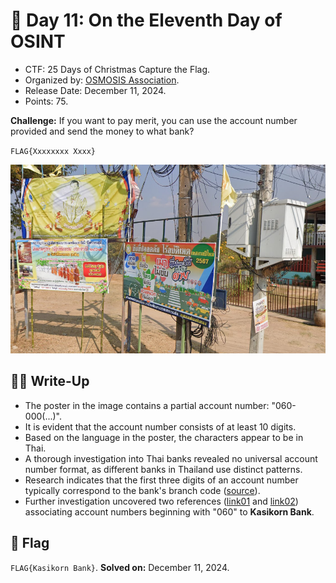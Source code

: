 # 📖 Day 11: On the Eleventh Day of OSINT

- CTF: 25 Days of Christmas Capture the Flag.
- Organized by: [OSMOSIS Association](https://osmosisinstitute.org/).
- Release Date: December 11, 2024.
- Points: 75.

**Challenge:** If you want to pay merit, you can use the account number provided and send the money to what bank?

`FLAG{Xxxxxxxx Xxxx}`

<img src="When.png" width="800">

## ✍🏻 Write-Up

- The poster in the image contains a partial account number: "060-000(...)".
- It is evident that the account number consists of at least 10 digits.
- Based on the language in the poster, the characters appear to be in Thai.
- A thorough investigation into Thai banks revealed no universal account number format, as different banks in Thailand use distinct patterns.
- Research indicates that the first three digits of an account number typically correspond to the bank's branch code ([source](https://aseannow.com/topic/964524-thai-bank-accounts-number-of-digits/)).
- Further investigation uncovered two references ([link01](https://www.tigerbay.com/en/how-to-order-and-payment) and [link02](https://www.tripadvisor.com.au/ShowUserReviews-g1215781-d29017918-r978726323-Seedcar-Phuket_Town_Phuket.html)) associating account numbers beginning with "060" to **Kasikorn Bank**.

## 🏁 Flag

`FLAG{Kasikorn Bank}`. **Solved on:** December 11, 2024.